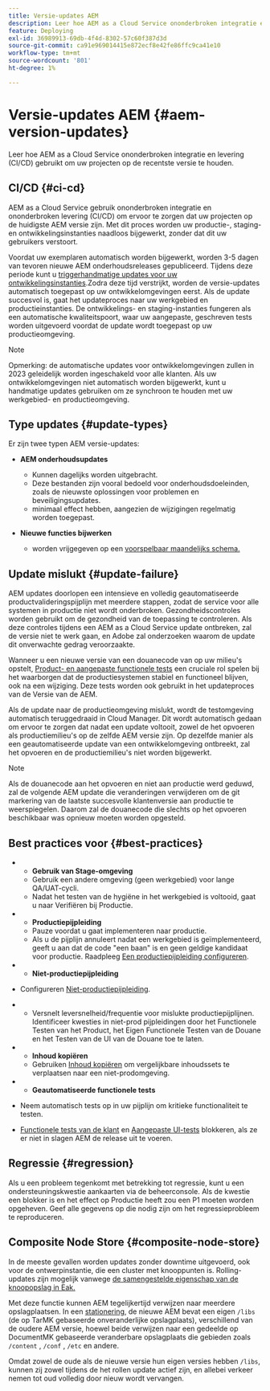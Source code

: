 ```yaml
---
title: Versie-updates AEM
description: Leer hoe AEM as a Cloud Service ononderbroken integratie en levering (CI/CD) gebruikt om uw projecten op de recentste versie te houden.
feature: Deploying
exl-id: 36989913-69db-4f4d-8302-57c60f387d3d
source-git-commit: ca91e969014415e872ecf8e42fe86ffc9ca41e10
workflow-type: tm+mt
source-wordcount: '801'
ht-degree: 1%

---
```



# Versie-updates AEM {#aem-version-updates}

Leer hoe AEM as a Cloud Service ononderbroken integratie en levering (CI/CD) gebruikt om uw projecten op de recentste versie te houden.

## CI/CD {#ci-cd}

AEM as a Cloud Service gebruik ononderbroken integratie en ononderbroken levering (CI/CD) om ervoor te zorgen dat uw projecten op de huidigste AEM versie zijn. Met dit proces worden uw productie-, staging- en ontwikkelingsinstanties naadloos bijgewerkt, zonder dat dit uw gebruikers verstoort.

Voordat uw exemplaren automatisch worden bijgewerkt, worden 3-5 dagen van tevoren nieuwe AEM onderhoudsreleases gepubliceerd. Tijdens deze periode kunt u [triggerhandmatige updates voor uw ontwikkelingsinstanties](/help/implementing/cloud-manager/manage-environments.md#updating-dev-environment).Zodra deze tijd verstrijkt, worden de versie-updates automatisch toegepast op uw ontwikkelomgevingen eerst. Als de update succesvol is, gaat het updateproces naar uw werkgebied en productieinstanties. De ontwikkelings- en staging-instanties fungeren als een automatische kwaliteitspoort, waar uw aangepaste, geschreven tests worden uitgevoerd voordat de update wordt toegepast op uw productieomgeving.

>[!NOTE]
>
> Opmerking: de automatische updates voor ontwikkelomgevingen zullen in 2023 geleidelijk worden ingeschakeld voor alle klanten. Als uw ontwikkelomgevingen niet automatisch worden bijgewerkt, kunt u handmatige updates gebruiken om ze synchroon te houden met uw werkgebied- en productieomgeving.


## Type updates {#update-types}

Er zijn twee typen AEM versie-updates:

* **AEM onderhoudsupdates**

   * Kunnen dagelijks worden uitgebracht.
   * Deze bestanden zijn vooral bedoeld voor onderhoudsdoeleinden, zoals de nieuwste oplossingen voor problemen en beveiligingsupdates.
   * minimaal effect hebben, aangezien de wijzigingen regelmatig worden toegepast.

* **Nieuwe functies bijwerken**

   * worden vrijgegeven op een [voorspelbaar maandelijks schema.](https://experienceleague.adobe.com/docs/experience-manager-release-information/aem-release-updates/update-releases-roadmap.html)

## Update mislukt {#update-failure}

AEM updates doorlopen een intensieve en volledig geautomatiseerde productvalideringspijplijn met meerdere stappen, zodat de service voor alle systemen in productie niet wordt onderbroken. Gezondheidscontroles worden gebruikt om de gezondheid van de toepassing te controleren. Als deze controles tijdens een AEM as a Cloud Service update ontbreken, zal de versie niet te werk gaan, en Adobe zal onderzoeken waarom de update dit onverwachte gedrag veroorzaakte.

Wanneer u een nieuwe versie van een douanecode van op uw milieu&#39;s opstelt, [Product- en aangepaste functionele tests](/help/implementing/cloud-manager/overview-test-results.md#functional-testing) een cruciale rol spelen bij het waarborgen dat de productiesystemen stabiel en functioneel blijven, ook na een wijziging. Deze tests worden ook gebruikt in het updateproces van de Versie van de AEM.

Als de update naar de productieomgeving mislukt, wordt de testomgeving automatisch teruggedraaid in Cloud Manager. Dit wordt automatisch gedaan om ervoor te zorgen dat nadat een update voltooit, zowel de het opvoeren als productiemilieu&#39;s op de zelfde AEM versie zijn.
Op dezelfde manier als een geautomatiseerde update van een ontwikkelomgeving ontbreekt, zal het opvoeren en de productiemilieu&#39;s niet worden bijgewerkt.

>[!NOTE]
>
>Als de douanecode aan het opvoeren en niet aan productie werd geduwd, zal de volgende AEM update die veranderingen verwijderen om de git markering van de laatste succesvolle klantenversie aan productie te weerspiegelen. Daarom zal de douanecode die slechts op het opvoeren beschikbaar was opnieuw moeten worden opgesteld.

## Best practices voor {#best-practices}

* 
   * **Gebruik van Stage-omgeving**
   * Gebruik een andere omgeving (geen werkgebied) voor lange QA/UAT-cycli.
   * Nadat het testen van de hygiëne in het werkgebied is voltooid, gaat u naar Verifiëren bij Productie.

* 
   * **Productiepijpleiding**
   * Pauze voordat u gaat implementeren naar productie.
   * Als u de pijplijn annuleert nadat een werkgebied is geïmplementeerd, geeft u aan dat de code &quot;een baan&quot; is en geen geldige kandidaat voor productie. Raadpleeg [Een productiepijpleiding configureren](/help/implementing/cloud-manager/configuring-pipelines/configuring-production-pipelines.md).

* 
   * **Niet-productiepijpleiding**
* Configureren [Niet-productiepijpleiding](/help/implementing/cloud-manager/configuring-pipelines/configuring-non-production-pipelines.md#full-stack-code).
* 
   * Versnelt leversnelheid/frequentie voor mislukte productiepijplijnen.  Identificeer kwesties in niet-prod pijpleidingen door het Functionele Testen van het Product, het Eigen Functionele Testen van de Douane en het Testen van de UI van de Douane toe te laten.

* 
   * **Inhoud kopiëren**
   * Gebruiken [Inhoud kopiëren](/help/implementing/developing/tools/content-copy.md) om vergelijkbare inhoudssets te verplaatsen naar een niet-prodomgeving.

* 
   * **Geautomatiseerde functionele tests**
* Neem automatisch tests op in uw pijplijn om kritieke functionaliteit te testen.
* [Functionele tests van de klant](/help/implementing/cloud-manager/functional-testing.md#custom-functional-testing) en [Aangepaste UI-tests](/help/implementing/cloud-manager/functional-testing.md#custom-ui-testing) blokkeren, als ze er niet in slagen AEM de release uit te voeren.

## Regressie {#regression}

Als u een probleem tegenkomt met betrekking tot regressie, kunt u een ondersteuningskwestie aankaarten via de beheerconsole.  Als de kwestie een blokker is en het effect op Productie heeft zou een P1 moeten worden opgeheven.  Geef alle gegevens op die nodig zijn om het regressieprobleem te reproduceren.

## Composite Node Store {#composite-node-store}

In de meeste gevallen worden updates zonder downtime uitgevoerd, ook voor de ontwerpinstantie, die een cluster met knooppunten is. Rolling-updates zijn mogelijk vanwege [de samengestelde eigenschap van de knoopopslag in Eak.](https://jackrabbit.apache.org/oak/docs/nodestore/compositens.html)

Met deze functie kunnen AEM tegelijkertijd verwijzen naar meerdere opslagplaatsen. In een [stationering,](/help/implementing/deploying/overview.md#how-rolling-deployments-work) de nieuwe AEM bevat een eigen `/libs` (de op TarMK gebaseerde onveranderlijke opslagplaats), verschillend van de oudere AEM versie, hoewel beide verwijzen naar een gedeelde op DocumentMK gebaseerde veranderbare opslagplaats die gebieden zoals `/content` , `/conf` , `/etc` en andere.

Omdat zowel de oude als de nieuwe versie hun eigen versies hebben `/libs`, kunnen zij zowel tijdens de het rollen update actief zijn, en allebei verkeer nemen tot oud volledig door nieuw wordt vervangen.
